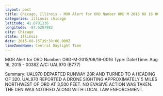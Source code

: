 ```yaml
---
layout: post
title: Chicago, Illinois - MOR Alert for ORD Number ORD M 2015 08 16 0016 Type Date Time Aug
categories: illinois chicago
latitude: 41.8781136
longitude: -87.6297982
city: Chicago
state: Illinois
date: 2015-08-15T19:38:00.000Z
timeZoneName: Central Daylight Time
---
```


MOR Alert for ORD
Number: ORD-M-2015/08/16-0016
Type: 
Date/Time: Aug 16, 2015 - 0038Z
A/C: UAL970 (B777)

Summary: UAL970 DEPARTED RUNWAY 28R AND TURNED TO A HEADING OF 320. UAL970 REPORTED A DRONE SIGHTING APPROXIMATELY 5 MILES NORTHWEST OF ORD AT 3,500 FEET. NO EVASIVE ACTION WAS TAKEN. THE DEN WAS NOTIFIED ALONG WITH LOCAL LAW ENFORCEMENT.
